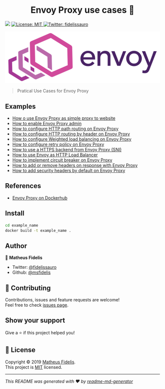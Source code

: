 <h1 align="center">Envoy Proxy use cases  👋</h1>
<p>
  <img src="https://img.shields.io/badge/version-1.0.0-blue.svg?cacheSeconds=2592000" />
  <a href="LICENSE">
    <img alt="License: MIT" src="https://img.shields.io/badge/License-MIT-yellow.svg" target="_blank" />
  </a>
  <a href="https://twitter.com/fidelissauro">
    <img alt="Twitter: fidelissauro" src="https://img.shields.io/twitter/follow/fidelissauro.svg?style=social" target="_blank" />
  </a>
</p>

![envoy](.github/envoy-proxy-logo.png)

> Pratical Use Cases for Envoy Proxy

## Examples

* [How o use Envoy Proxy as simple proxy to website](./vanilla_simple_router)
* [How to enable Envoy Proxy admin](./vanilla_envoy_admin)
* [How to configure HTTP path routing on Envoy Proxy](./vanilla_path_router)
* [How to configure HTTP routing by header on Envoy Proxy](./vanilla_header_router)
* [How to configure Weighted load balancing on Envoy Proxy](./vanilla_weighted_load_balancer)
* [How to configure retry policy on Envoy Proxy](./vanilla_proxy_retry)
* [How to use a HTTPS backend from Envoy Proxy (SNI)](./vanilla_proxy_to_https)
* [How to use Envoy as HTTP Load Balancer](./vanilla_load_balancer)
* [How to implement circuit breaker on Envoy Proxy](./vanilla_circuit_breaker)
* [How to add or remove headers on response with Envoy Proxy](./vanilla_add_response_headers)
* [How to add security headers by default on Envoy Proxy](./vanilla_security_headers)

## References

* [Envoy Proxy on Dockerhub](https://hub.docker.com/u/envoyproxy/)

## Install

```sh
cd example_name
docker build -t example_name .
```

## Author

👤 **Matheus Fidelis**

* Twitter: [@fidelissauro](https://twitter.com/fidelissauro)
* Github: [@msfidelis](https://github.com/msfidelis)

## 🤝 Contributing

Contributions, issues and feature requests are welcome!<br />Feel free to check [issues page](/issues).

## Show your support

Give a ⭐️ if this project helped you!

## 📝 License

Copyright © 2019 [Matheus Fidelis](https://github.com/msfidelis).<br />
This project is [MIT](LICENSE) licensed.

***
_This README was generated with ❤️ by [readme-md-generator](https://github.com/kefranabg/readme-md-generator)_
